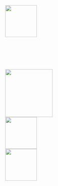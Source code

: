<div class="row">
   <div class="col-md-3 col-xs-4">
      <a href="https://colab.research.google.com/notebooks/welcome.ipynb"><img src="/grh/img/tools/colab.png" class="image-responsive" width="100"></a>
   </div>
   <div class="col-md-3 col-xs-4">
      <a href="https://gohugo.io/"><img src="/grh/img/tools/hugo.png" class="image-responsive" width="150" style="padding-top:20%"></a>
   </div>
   <div class="col-md-3 col-xs-4">
      <a href="https://www.python.org/"><img src="/grh/img/tools/python.png" class="image-responsive" width="100"></a>
   </div>
   <div class="col-md-3 col-xs-4">
      <a href="https://github.com/IFAE/grh_website"><img src="/grh/img/tools/github.png" class="image-responsive" width="100"></a>
   </div>
</div>
